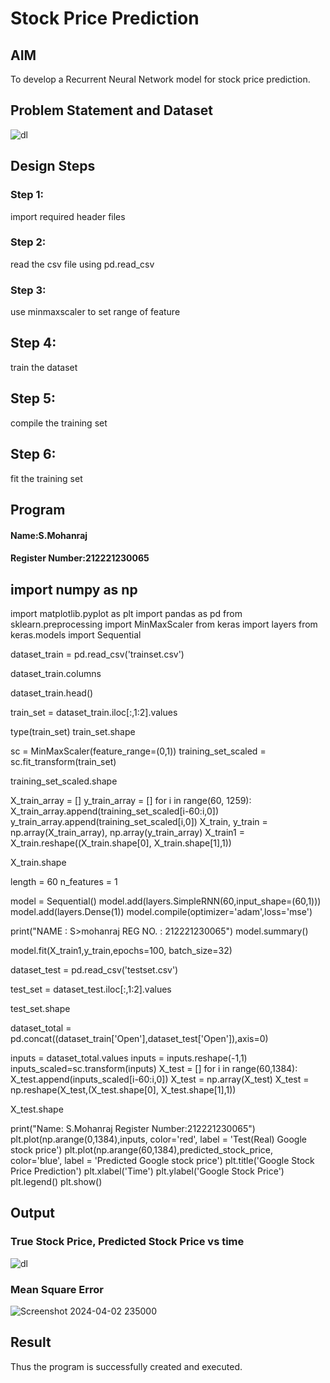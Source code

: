 # Stock Price Prediction

## AIM

To develop a Recurrent Neural Network model for stock price prediction.

## Problem Statement and Dataset
![dl](https://github.com/Mohanraj2004/rnn-stock-price-prediction/assets/132890483/10ab1593-2c47-4aa5-a6c2-a455b54248f1)


## Design Steps

### Step 1:
import required header files

### Step 2:
read the csv file using pd.read_csv

### Step 3:
use minmaxscaler to set range of feature

## Step 4:
train the dataset

## Step 5:
compile the training set

## Step 6:
fit the training set



## Program
#### Name:S.Mohanraj
#### Register Number:212221230065

## import numpy as np
import matplotlib.pyplot as plt
import pandas as pd
from sklearn.preprocessing import MinMaxScaler
from keras import layers
from keras.models import Sequential

dataset_train = pd.read_csv('trainset.csv')

dataset_train.columns

dataset_train.head()

train_set = dataset_train.iloc[:,1:2].values

type(train_set)
train_set.shape

sc = MinMaxScaler(feature_range=(0,1))
training_set_scaled = sc.fit_transform(train_set)

training_set_scaled.shape

X_train_array = []
y_train_array = []
for i in range(60, 1259):
  X_train_array.append(training_set_scaled[i-60:i,0])
  y_train_array.append(training_set_scaled[i,0])
X_train, y_train = np.array(X_train_array), np.array(y_train_array)
X_train1 = X_train.reshape((X_train.shape[0], X_train.shape[1],1))

X_train.shape

length = 60
n_features = 1

model = Sequential()
model.add(layers.SimpleRNN(60,input_shape=(60,1)))
model.add(layers.Dense(1))
model.compile(optimizer='adam',loss='mse')

print("NAME : S>mohanraj REG NO. : 212221230065")
model.summary()

model.fit(X_train1,y_train,epochs=100, batch_size=32)

dataset_test = pd.read_csv('testset.csv')

test_set = dataset_test.iloc[:,1:2].values

test_set.shape

dataset_total = pd.concat((dataset_train['Open'],dataset_test['Open']),axis=0)

inputs = dataset_total.values
inputs = inputs.reshape(-1,1)
inputs_scaled=sc.transform(inputs)
X_test = []
for i in range(60,1384):
  X_test.append(inputs_scaled[i-60:i,0])
X_test = np.array(X_test)
X_test = np.reshape(X_test,(X_test.shape[0], X_test.shape[1],1))

X_test.shape

print("Name: S.Mohanraj        Register Number:212221230065")
plt.plot(np.arange(0,1384),inputs, color='red', label = 'Test(Real) Google stock price')
plt.plot(np.arange(60,1384),predicted_stock_price, color='blue', label = 'Predicted Google stock price')
plt.title('Google Stock Price Prediction')
plt.xlabel('Time')
plt.ylabel('Google Stock Price')
plt.legend()
plt.show()

## Output

### True Stock Price, Predicted Stock Price vs time
![dl](https://github.com/Mohanraj2004/rnn-stock-price-prediction/assets/132890483/eff3344a-3771-41d8-9886-3dc6648aed5a)

### Mean Square Error
![Screenshot 2024-04-02 235000](https://github.com/Mohanraj2004/rnn-stock-price-prediction/assets/132890483/4aff4003-9b08-4b05-9342-f30b732c348e)


## Result

Thus the program is successfully created and executed.


